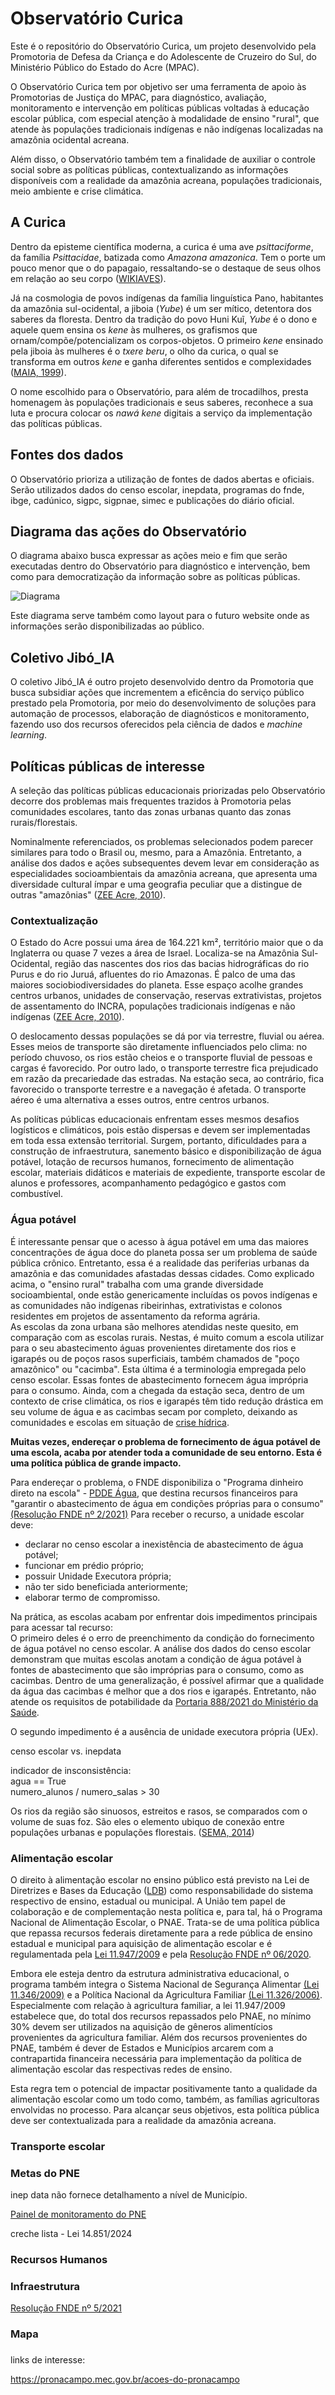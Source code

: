 # Observatório Curica
Este é o repositório do Observatório Curica, um projeto desenvolvido pela Promotoria de Defesa da Criança e do Adolescente de Cruzeiro do Sul, do Ministério Público do Estado do Acre (MPAC).  
 
O Observatório Curica tem por objetivo ser uma ferramenta de apoio às Promotorias de Justiça do MPAC, para diagnóstico, avaliação, monitoramento e intervenção em políticas públicas voltadas à educação escolar pública, com especial atenção à modalidade de ensino "rural", que atende às populações tradicionais indígenas e não indígenas localizadas na amazônia ocidental acreana.  
  
Além disso, o Observatório também tem a finalidade de auxiliar o controle social sobre as políticas públicas, contextualizando as informações disponíveis com a realidade da amazônia acreana, populações tradicionais, meio ambiente e crise climática.  
  
## A Curica
Dentro da episteme científica moderna, a curica é uma ave *psittaciforme*, da família *Psittacidae*, batizada como *Amazona amazonica*. Tem o porte um pouco menor que o do papagaio, ressaltando-se o destaque de seus olhos em relação ao seu corpo ([WIKIAVES](https://www.wikiaves.com.br/wiki/curica#:~:text=A%20curica%20%C3%A9%20uma%20ave,%2Dverdes%20e%20papagaio%2Dpoaieiro.)).  
  
Já na cosmologia de povos indígenas da família linguística Pano, habitantes da amazônia sul-ocidental, a jiboia (*Yube*) é um ser mítico, detentora dos saberes da floresta. Dentro da tradição do povo Huni Kuĩ, *Yube* é o dono e aquele quem ensina os *kene* às mulheres, os grafismos que ornam/compõe/potencializam os corpos-objetos. O primeiro *kene* ensinado pela jiboia às mulheres é o *txere beru*, o olho da curica, o qual se transforma em outros *kene* e ganha diferentes sentidos e complexidades ([MAIA, 1999](https://acervo.socioambiental.org/acervo/documentos/kene-arte-dos-huni-kui)).  
  
O nome escolhido para o Observatório, para além de trocadilhos, presta homenagem às populações tradicionais e seus saberes, reconhece a sua luta e procura colocar os *nawá kene* digitais a serviço da implementação das políticas públicas.
  
## Fontes dos dados
O Observatório prioriza a utilização de fontes de dados abertas e oficiais. Serão utilizados dados do censo escolar, inepdata, programas do fnde, ibge, cadúnico, sigpc, sigpnae, simec e publicações do diário oficial.  
  
## Diagrama das ações do Observatório
O diagrama abaixo busca expressar as ações meio e fim que serão executadas dentro do Observatório para diagnóstico e intervenção, bem como para democratização da informação sobre as políticas públicas.  
  
![Diagrama](https://github.com/L-Honorato/OBS_Curica/blob/main/curica_DER_dark.png)
  
Este diagrama serve também como layout para o futuro website onde as informações serão disponibilizadas ao público.  
  
## Coletivo Jibó_IA
O coletivo Jibó_IA é outro projeto desenvolvido dentro da Promotoria que busca subsidiar ações que incrementem a eficência do serviço público prestado pela Promotoria, por meio do desenvolvimento de soluções para automação de processos, elaboração de diagnósticos e monitoramento, fazendo uso dos recursos oferecidos pela ciência de dados e *machine learning*.  
  
## Políticas públicas de interesse
A seleção das políticas públicas educacionais priorizadas pelo Observatório decorre dos problemas mais frequentes trazidos à Promotoria pelas comunidades escolares, tanto das zonas urbanas quanto das zonas rurais/florestais.  
  
Nominalmente referenciados, os problemas selecionados podem parecer similares para todo o Brasil ou, mesmo, para a Amazônia. Entretanto, a análise dos dados e ações subsequentes devem levar em consideração as especialidades socioambientais da amazônia acreana, que apresenta uma diversidade cultural ímpar e uma geografia peculiar que a distingue de outras "amazônias" ([ZEE Acre, 2010](https://sema.ac.gov.br/zee-acre/#:~:text=O%20Zoneamento%20Ecol%C3%B3gico%2DEcon%C3%B4mico%20do,06%20de%20abril%20de%201999.)).  
  
### Contextualização
O Estado do Acre possui uma área de 164.221 km², território maior que o da Inglaterra ou quase 7 vezes a área de Israel. Localiza-se na Amazônia Sul-Ocidental, região das nascentes dos rios das bacias hidrográficas do rio Purus e do rio Juruá, afluentes do rio Amazonas. É palco de uma das maiores sociobiodiversidades do planeta. Esse espaço acolhe grandes centros urbanos, unidades de conservação, reservas extrativistas, projetos de assentamento do INCRA, populações tradicionais indígenas e não indígenas ([ZEE Acre, 2010](https://sema.ac.gov.br/zee-acre/#:~:text=O%20Zoneamento%20Ecol%C3%B3gico%2DEcon%C3%B4mico%20do,06%20de%20abril%20de%201999.)).  
  
O deslocamento dessas populações se dá por via terrestre, fluvial ou aérea. Esses meios de transporte são diretamente influenciados pelo clima: no período chuvoso, os rios estão cheios e o transporte fluvial de pessoas e cargas é favorecido. Por outro lado, o transporte terrestre fica prejudicado em razão da precariedade das estradas. Na estação seca, ao contrário, fica favorecido o transporte terrestre e a navegação é afetada. O transporte aéreo é uma alternativa a esses outros, entre centros urbanos.

As políticas públicas educacionais enfrentam esses mesmos desafios logísticos e climáticos, pois estão dispersas e devem ser implementadas em toda essa extensão territorial. Surgem, portanto, dificuldades para a construção de infraestrutura, sanemento básico e disponibilização de água potável, lotação de recursos humanos, fornecimento de alimentação escolar, materiais didáticos e materiais de expediente, transporte escolar de alunos e professores, acompanhamento pedagógico e gastos com combustível.
    
### Água potável  
É interessante pensar que o acesso à água potável em uma das maiores concentrações de água doce do planeta possa ser um problema de saúde pública crônico. Entretanto, essa é a realidade das periferias urbanas da amazônia e das comunidades afastadas dessas cidades. Como explicado acima, o "ensino rural" trabalha com uma grande diversidade socioambiental, onde estão genericamente incluídas os povos indígenas e as comunidades não indígenas ribeirinhas, extrativistas e colonos residentes em projetos de assentamento da reforma agrária.  
As escolas da zona urbana são melhores atendidas neste quesito, em comparação com as escolas rurais. Nestas, é muito comum a escola utilizar para o seu abastecimento águas provenientes diretamente dos rios e igarapés ou de poços rasos superficiais, também chamados de "poço amazônico" ou "cacimba". Esta última é a terminologia empregada pelo censo escolar. Essas fontes de abastecimento fornecem água imprópria para o consumo. Ainda, com a chegada da estação seca, dentro de um contexto de crise climática, os rios e igarapés têm tido redução drástica em seu volume de água e as cacimbas secam por completo, deixando as comunidades e escolas em situação de [crise hídrica](https://g1.globo.com/ac/acre/noticia/2024/08/11/cidade-isolada-no-acre-sofre-com-baixo-nivel-do-rio-jurua-gasolina-chega-a-r-1050-o-litro.ghtml).
  
**Muitas vezes, endereçar o problema de fornecimento de água potável de uma escola, acaba por atender toda a comunidade de seu entorno. Esta é uma política pública de grande impacto.**  
  
Para endereçar o problema, o FNDE disponibiliza o "Programa dinheiro direto na escola" - [PDDE Água](https://www.gov.br/mec/pt-br/areas-de-atuacao/eb/plataforma-pdde-acoes-integradas), que destina recursos financeiros para "garantir o abastecimento de água em condições próprias para o consumo" [(Resolução FNDE nº 2/2021)](https://www.in.gov.br/web/dou/-/resolucao-n-2-de-20-de-abril-de-2021-315695374) Para receber o recurso, a unidade escolar deve:
* declarar no censo escolar a inexistência de abastecimento de água potável;
* funcionar em prédio próprio;
* possuir Unidade Executora própria;
* não ter sido beneficiada anteriormente;
* elaborar termo de compromisso.
  
Na prática, as escolas acabam por enfrentar dois impedimentos principais para acessar tal recurso:  
O primeiro deles é o erro de preenchimento da condição do fornecimento de água potável no censo escolar. A análise dos dados do censo escolar demonstram que muitas escolas anotam a condição de água potável à fontes de abastecimento que são impróprias para o consumo, como as cacimbas. Dentro de uma generalização, é possível afirmar que a qualidade da água das cacimbas é melhor que a dos rios e igarapés. Entretanto, não atende os requisitos de potabilidade da [Portaria 888/2021 do Ministério da Saúde](https://www.in.gov.br/en/web/dou/-/portaria-gm/ms-n-888-de-4-de-maio-de-2021-318461562).
  
O segundo impedimento é a ausência de unidade executora própria (UEx).

censo escolar vs. inepdata

indicador de insconsistência:  
agua == True  
numero_alunos / numero_salas > 30


Os rios da região são sinuosos, estreitos e rasos, se comparados com o volume de suas foz. São eles o elemento ubiquo de conexão entre populações urbanas e populações florestais. ([SEMA, 2014](https://www.fundoamazonia.gov.br/export/sites/default/pt/.galleries/documentos/acervo-projetos-cartilhas-outros/Acre-VAAF-Caderno-Unid_Gestao_Recursos_Hidricos.pdf))

### Alimentação escolar
O direito à alimentação escolar no ensino público está previsto na Lei de Diretrizes e Bases da Educação ([LDB](https://www.planalto.gov.br/ccivil_03/leis/L9394compilado.htm)) como responsabilidade do sistema respectivo de ensino, estadual ou municipal. A União tem papel de colaboração e de complementação nesta política e, para tal, há o Programa Nacional de Alimentação Escolar, o PNAE. Trata-se de uma política pública que repassa recursos federais diretamente para a rede pública de ensino estadual e municipal para aquisição de alimentação escolar e é regulamentada pela [Lei 11.947/2009](https://www.planalto.gov.br/ccivil_03/_ato2007-2010/2009/lei/l11947.htm) e pela [Resolução FNDE nº 06/2020](https://www.gov.br/fnde/pt-br/acesso-a-informacao/legislacao/resolucoes/2020/resolucao-no-6-de-08-de-maio-de-2020/view).  

Embora ele esteja dentro da estrutura administrativa educacional, o programa também integra o Sistema Nacional de Segurança Alimentar [(Lei 11.346/2009)](https://www.planalto.gov.br/ccivil_03/_ato2004-2006/2006/lei/l11346.htm) e a Política Nacional da Agricultura Familiar [(Lei 11.326/2006)](https://www.planalto.gov.br/ccivil_03/%5C_ato2004-2006/2006/lei/l11326.htm). Especialmente com relação à agricultura familiar, a lei 11.947/2009 estabelece que, do total dos recursos repassados pelo PNAE, no mínimo 30% devem ser utilizados na aquisição de gêneros alimentícios provenientes da agricultura familiar. Além dos recursos provenientes do PNAE, também é dever de Estados e Municípios arcarem com a contrapartida financeira necessária para implementação da política de alimentação escolar das respectivas redes de ensino. 





Esta regra tem o potencial de impactar positivamente tanto a qualidade da alimentação escolar como um todo como, também, as famílias agricultoras envolvidas no processo.
Para alcançar seus objetivos, esta política pública deve ser contextualizada para a realidade da amazônia acreana. 

### Transporte escolar

### Metas do PNE
inep data não fornece detalhamento a nível de Município.

[Painel de monitoramento do PNE](https://www.gov.br/inep/pt-br/acesso-a-informacao/dados-abertos/inep-data/painel-de-monitoramento-do-pne)

creche lista - Lei 14.851/2024

### Recursos Humanos

### Infraestrutura

[Resolução FNDE nº 5/2021](https://www.in.gov.br/web/dou/-/resolucao-n-5-de-20-de-abril-de-2021-315711469)

### Mapa

###
links de interesse:

https://pronacampo.mec.gov.br/acoes-do-pronacampo





  
